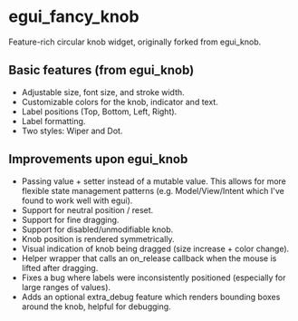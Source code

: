 # egui_fancy_knob

Feature-rich circular knob widget, originally forked from egui_knob.

## Basic features (from egui_knob)

* Adjustable size, font size, and stroke width.
* Customizable colors for the knob, indicator and text.
* Label positions (Top, Bottom, Left, Right).
* Label formatting.
* Two styles: Wiper and Dot.

## Improvements upon egui_knob

* Passing value + setter instead of a mutable value. This allows for more flexible state management patterns (e.g. Model/View/Intent which I've found to work well with egui).
* Support for neutral position / reset.
* Support for fine dragging.
* Support for disabled/unmodifiable knob.
* Knob position is rendered symmetrically.
* Visual indication of knob being dragged (size increase + color change).
* Helper wrapper that calls an on_release callback when the mouse is lifted after dragging.
* Fixes a bug where labels were inconsistently positioned (especially for large ranges of values).
* Adds an optional extra_debug feature which renders bounding boxes around the knob, helpful for debugging.

